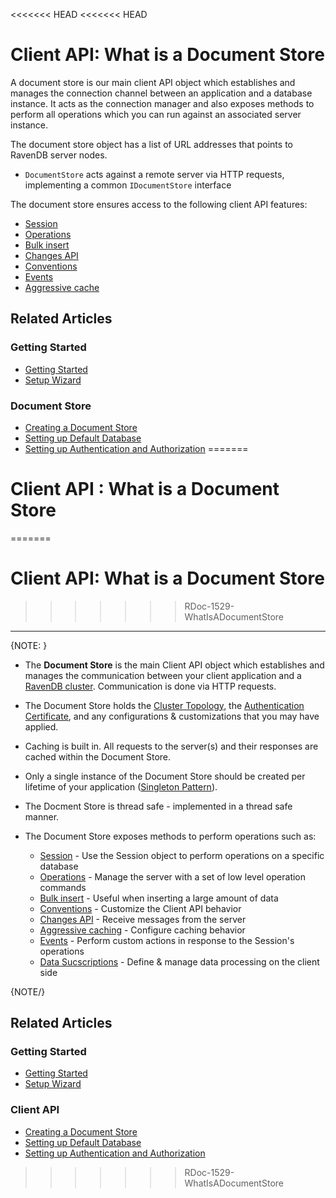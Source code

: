 <<<<<<< HEAD
<<<<<<< HEAD
# Client API: What is a Document Store

A document store is our main client API object which establishes and manages the connection channel between an application and a database instance. 
It acts as the connection manager and also exposes methods to perform all operations which you can run against an associated server instance.

The document store object has a list of URL addresses that points to RavenDB server nodes.

* `DocumentStore` acts against a remote server via HTTP requests, implementing a common `IDocumentStore` interface

The document store ensures access to the following client API features:

* [Session](../client-api/session/what-is-a-session-and-how-does-it-work)
* [Operations](../client-api/operations/what-are-operations)
* [Bulk insert](../client-api/bulk-insert/how-to-work-with-bulk-insert-operation)
* [Changes API](../client-api/changes/what-is-changes-api)
* [Conventions](../client-api/configuration/conventions)
* [Events](../client-api/session/how-to/subscribe-to-events)
* [Aggressive cache](../client-api/how-to/setup-aggressive-caching)

## Related Articles

### Getting Started

- [Getting Started](../start/getting-started)
- [Setup Wizard](../start/installation/setup-wizard)

### Document Store

- [Creating a Document Store](../client-api/creating-document-store)
- [Setting up Default Database](../client-api/setting-up-default-database)
- [Setting up Authentication and Authorization](../client-api/setting-up-authentication-and-authorization)
=======
# Client API : What is a Document Store
=======
# Client API: What is a Document Store
>>>>>>> RDoc-1529-WhatIsADocumentStore
---
{NOTE: }

* The **Document Store** is the main Client API object which establishes and manages the communication between your client application and a [RavenDB cluster](../server/clustering/overview). 
Communication is done via HTTP requests.  

* The Document Store holds the [Cluster Topology](../server/clustering/rachis/cluster-topology), the [Authentication Certificate](../client-api/setting-up-authentication-and-authorization), 
and any configurations & customizations that you may have applied.  

* Caching is built in. All requests to the server(s) and their responses are cached within the Document Store.  

* Only a single instance of the Document Store should be created per lifetime of your application ([Singleton Pattern](https://csharpindepth.com/articles/Singleton)).  

* The Docment Store is thread safe - implemented in a thread safe manner.  

* The Document Store exposes methods to perform operations such as:  
  * [Session](../client-api/session/what-is-a-session-and-how-does-it-work) - Use the Session object to perform operations on a specific database  
  * [Operations](../client-api/operations/what-are-operations) - Manage the server with a set of low level operation commands  
  * [Bulk insert](../client-api/bulk-insert/how-to-work-with-bulk-insert-operation) - Useful when inserting a large amount of data  
  * [Conventions](../client-api/configuration/conventions) - Customize the Client API behavior  
  * [Changes API](../client-api/changes/what-is-changes-api) - Receive messages from the server  
  * [Aggressive caching](../client-api/how-to/setup-aggressive-caching) - Configure caching behavior  
  * [Events](../client-api/session/how-to/subscribe-to-events) - Perform custom actions in response to the Session's operations  
  * [Data Sucscriptions](../client-api/data-subscriptions/what-are-data-subscriptions) - Define & manage data processing on the client side

{NOTE/}

## Related Articles

### Getting Started

- [Getting Started](../start/getting-started)
- [Setup Wizard](../start/installation/setup-wizard)

### Client API

- [Creating a Document Store](../client-api/creating-document-store)
- [Setting up Default Database](../client-api/setting-up-default-database)
- [Setting up Authentication and Authorization](../client-api/setting-up-authentication-and-authorization)
>>>>>>> RDoc-1529-WhatIsADocumentStore

